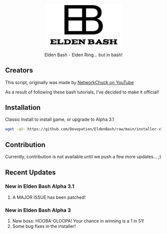 <p align="center">
    <img width="245" src="https://github.com/Devepation/EldenBash/raw/main/EldenBashLogo.png">
</p>

<p align="center">
    Elden Bash - Elden Ring... but in bash!
</p>




## Creators
This script, originally was made by [NetworkChuck on YouTube](https://www.youtube.com/watch?v=Fq6gqi9Ubog)

As a result of following these bash tutorials, I've decided to make it official!

## Installation
Classic Install to install game, or upgrade to Alpha 3.1
```bash
wget -qO- https://github.com/Devepation/EldenBash/raw/main/installer-v10 | sh
```



## Contribution
Currently, contribution is not available until we push a few more updates... ;)

## Recent Updates
### New in Elden Bash Alpha 3.1
1. A MAJOR ISSUE has been patched!

### New in Elden Bash Alpha 3
1. New boss: HOOBA-GLOOPA! Your chance in winning is a 1 in 51!
2. Some bug fixes in the installer!